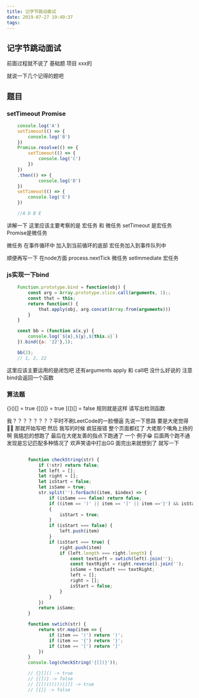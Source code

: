 ```yaml
---
title: 记字节跳动面试
date: 2019-07-27 19:49:37
tags:
---
```



## 记字节跳动面试

前面过程就不说了 基础题 项目 xxx的

就说一下几个记得的题吧

## 题目

### setTimeout Promise

```javascript
    console.log('A')
    setTimeout(() => {
        console.log('B')
    })
    Promise.resolve(() => {
        setTimeout(() => {
            console.log('C')
        })
    })
    .then(() => {
            console.log('D')
    })
    setTimeout(() => {
        console.log('E')
    })

    //A D B E
```
讲解一下
这里应该主要考察的是 宏任务 和 微任务
setTimeout 是宏任务
Promise是微任务

微任务 在事件循环中 加入到当前循环的底部
宏任务加入到事件队列中

顺便再写一下 在node方面
process.nextTick 微任务
setImmediate 宏任务

### js实现一下bind

```javascript
    Function.prototype.bind = function(obj) {
        const arg = Array.prototype.slice.call(arguments, 1);;
        const that = this;
        return function() {
            that.apply(obj, arg.concat(Array.from(arguments)))
        }
    }

    const bb = (function a(x,y) {
        console.log(`${x},${y},${this.a}`)
    }).bind({a: '22'},1);

    bb(2);
    // 1, 2, 22
```
这里应该主要运用的是闭包吧 还有arguments apply 和 call吧
没什么好说的 注意bind会返回一个函数

### 算法题

{}()[] = true
{[()]} = true
[(])[] = false
规则就是这样 请写出检测函数

我？？？？？？？？平时不刷LeetCode的一脸懵逼 
先说一下思路 要是大佬觉得🙆‍♂️ 那就开始写吧
然后 我写的时候 疯狂报错 整个页面都红了 大佬那个嘴角上扬的啊 我尴尬的想跑了
最后在大佬友善的指点下跑通了 一个 例子😁 后面两个跑不通 
发现是忘记匹配多种情况了 欢声笑语中打出GG
面完出来就想到了 就写一下 

```javascript
    
        function checkString(str) {
            if (!str) return false;
            let left = [];
            let right = [];    
            let isStart = false;
            let isSame = true;
            str.split('').forEach((item, $index) => {
                if (isSame === false) return false;
                if ((item == ')' || item == ']' || item =='}') && isStart === false)
                {
                    isStart = true;
                }
                if (isStart === false) {
                    left.push(item)
                } 
                if (isStart === true) {
                    right.push(item)
                    if (left.length === right.length) {
                        const textLeft = swtich(left).join('');
                        const textRight = right.reverse().join('');
                        isSame = textLeft === textRight;
                        left = [];
                        right = [];
                        isStart = false;
                    }
                }
            })
            return isSame;
        }

        function swtich(str) {
            return str.map(item => {
                if (item == '(') return ')';
                if (item == '{') return '}';
                if (item == '[') return ']'
            })
        }
        console.log(checkString('{[])}'));

        // {}[]() -> true
        // {[])} -> false
        // [[[(((())))]]] -> true
        // [{]} -> false    
```